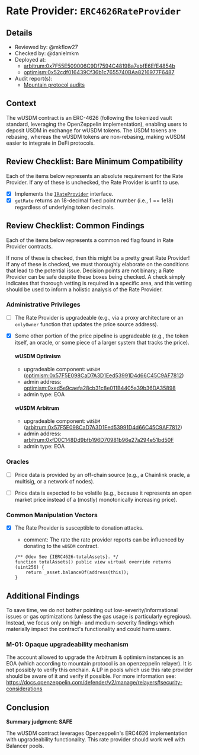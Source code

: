 # Rate Provider: `ERC4626RateProvider`

## Details
- Reviewed by: @mkflow27
- Checked by: @danielmkm
- Deployed at:
    - [arbitrum:0x7F55E509006C9Df7594C4819Ba7ebfE6EfE4854b](https://arbiscan.io/address/0x7F55E509006C9Df7594C4819Ba7ebfE6EfE4854b#code)
    - [optimism:0x52cdf016439Cf36b1c7655740BAa8216977F6487](https://optimistic.etherscan.io/address/0x52cdf016439Cf36b1c7655740BAa8216977F6487#readContract)
- Audit report(s):
    - [Mountain protocol audits](https://docs.mountainprotocol.com/reference/security-resources)

## Context
The wUSDM contract is an ERC-4626 (following the tokenized vault standard, leveraging the OpenZeppelin implementation), enabling users to deposit USDM in exchange for wUSDM tokens. The USDM tokens are rebasing, whereas the wUSDM tokens are non-rebasing, making wUSDM easier to integrate in DeFi protocols.

## Review Checklist: Bare Minimum Compatibility
Each of the items below represents an absolute requirement for the Rate Provider. If any of these is unchecked, the Rate Provider is unfit to use.

- [x] Implements the [`IRateProvider`](https://github.com/balancer/balancer-v2-monorepo/blob/bc3b3fee6e13e01d2efe610ed8118fdb74dfc1f2/pkg/interfaces/contracts/pool-utils/IRateProvider.sol) interface.
- [x] `getRate` returns an 18-decimal fixed point number (i.e., 1 == 1e18) regardless of underlying token decimals.

## Review Checklist: Common Findings
Each of the items below represents a common red flag found in Rate Provider contracts.

If none of these is checked, then this might be a pretty great Rate Provider! If any of these is checked, we must thoroughly elaborate on the conditions that lead to the potential issue. Decision points are not binary; a Rate Provider can be safe despite these boxes being checked. A check simply indicates that thorough vetting is required in a specific area, and this vetting should be used to inform a holistic analysis of the Rate Provider.

### Administrative Privileges
- [ ] The Rate Provider is upgradeable (e.g., via a proxy architecture or an `onlyOwner` function that updates the price source address).

- [x] Some other portion of the price pipeline is upgradeable (e.g., the token itself, an oracle, or some piece of a larger system that tracks the price).
    #### wUSDM Optimism
    - upgradeable component: `wUSDM` ([optimism:0x57F5E098CaD7A3D1Eed53991D4d66C45C9AF7812](https://optimistic.etherscan.io/address/0x57F5E098CaD7A3D1Eed53991D4d66C45C9AF7812#code))
    - admin address: [optimism:0xed5e9caefa28cb31c8e011B4405a39b36DA35898](https://optimistic.etherscan.io/address/0xed5e9caefa28cb31c8e011B4405a39b36DA35898)
    - admin type: EOA

    #### wUSDM Arbitrum
    - upgradeable component: `wUSDM` ([arbitrum:0x57F5E098CaD7A3D1Eed53991D4d66C45C9AF7812](https://arbiscan.io/address/0x57F5E098CaD7A3D1Eed53991D4d66C45C9AF7812#readProxyContract))
    - admin address: [arbitrum:0xfD0C148Dd9bfb196D70981b96e27a294e51bd50F](https://arbiscan.io/address/0xfD0C148Dd9bfb196D70981b96e27a294e51bd50F)
    - admin type: EOA

### Oracles
- [ ] Price data is provided by an off-chain source (e.g., a Chainlink oracle, a multisig, or a network of nodes).

- [ ] Price data is expected to be volatile (e.g., because it represents an open market price instead of a (mostly) monotonically increasing price).

### Common Manipulation Vectors
- [x] The Rate Provider is susceptible to donation attacks.
    - comment: The rate the rate provider reports can be influenced by donating to the `wUSDM` contract.
    ```solidity
    /** @dev See {IERC4626-totalAssets}. */
    function totalAssets() public view virtual override returns (uint256) {
        return _asset.balanceOf(address(this));
    }
    ```


## Additional Findings
To save time, we do not bother pointing out low-severity/informational issues or gas optimizations (unless the gas usage is particularly egregious). Instead, we focus only on high- and medium-severity findings which materially impact the contract's functionality and could harm users.

### M-01: Opaque upgradeability mechanism
The account allowed to upgrade the Arbitrum & optimism instances is an EOA (which according to mountain protocol is an openzeppelin relayer). It is not possibly to verify this onchain. A LP in pools which use this rate provider should be aware of it and verify if possible. For more information see: https://docs.openzeppelin.com/defender/v2/manage/relayers#security-considerations



## Conclusion
**Summary judgment: SAFE**

The wUSDM contract leverages Openzeppelin's ERC4626 implementation with upgradeability functionality. This rate provider should work well with Balancer pools. 
